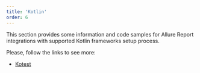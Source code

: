 ```yaml
---
title: 'Kotlin'
order: 6
---
```

This section provides some information and code samples for Allure Report integrations with supported Kotlin frameworks setup process. 

Please, follow the links to see more:
- [Kotest](https://docs.qameta.io/allure-report/frameworks/kotlin/kotest)
